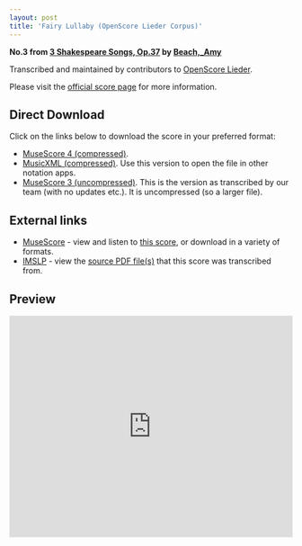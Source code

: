 ```yaml
---
layout: post
title: 'Fairy Lullaby (OpenScore Lieder Corpus)'
---
```


__No.3 from [3 Shakespeare Songs, Op.37](https://fourscoreandmore.org/openscore/lieder/Beach,_Amy/3_Shakespeare_Songs,_Op.37/) by [Beach,_Amy](https://fourscoreandmore.org/openscore/lieder/Beach,_Amy)__

Transcribed and maintained by contributors to [OpenScore Lieder].

Please visit the [official score page] for more information.

[official score page]: https://musescore.com/openscore-lieder-corpus/scores/6564816
[OpenScore Lieder]: https://musescore.com/openscore-lieder-corpus

## Direct Download

Click on the links below to download the score in your preferred format:
- [MuseScore 4 (compressed)](https://fourscoreandmore.org/openscore/lieder/Beach,_Amy/3_Shakespeare_Songs,_Op.37/3_Fairy_Lullaby.mscz).
- [MusicXML (compressed)](https://fourscoreandmore.org/openscore/lieder/Beach,_Amy/3_Shakespeare_Songs,_Op.37/3_Fairy_Lullaby.mxl). Use this version to open the file in other notation apps.
- [MuseScore 3 (uncompressed)](https://raw.githubusercontent.com/OpenScore/Lieder/refs/heads/main/scores/Beach,_Amy/3_Shakespeare_Songs,_Op.37/3_Fairy_Lullaby/lc6564816.mscx). This is the version as transcribed by our team (with no updates etc.). It is uncompressed (so a larger file).

## External links

- [MuseScore] - view and listen to [this score][MuseScore], or download in a variety of formats.
- [IMSLP] - view the [source PDF file(s)][IMSLP] that this score was transcribed from.

[MuseScore]: https://musescore.com/score/6564816
[IMSLP]: https://imslp.org/wiki/Special:ReverseLookup/637442

## Preview

<iframe width="100%" height="394" src="https://musescore.com/openscore-lieder-corpus/scores/6564816/embed" frameborder="0" allowfullscreen allow="autoplay; fullscreen"></iframe>
